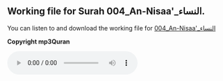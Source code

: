 
## Working file for Surah 004_An-Nisaa'_النساء.

You can listen to and download the working file for [004_An-Nisaa'_النساء](https://server13.mp3quran.net/husr/004.mp3)

**Copyright mp3Quran**

<audio controls src="https://server13.mp3quran.net/husr/004.mp3"></audio>
